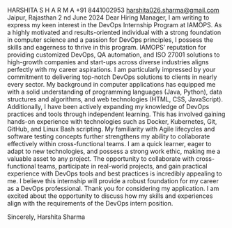 HARSHITA S H A R M A +91 8441002953 harshita026.sharma@gmail.com Jaipur, Rajasthan 2 nd June 2024 Dear Hiring Manager, I am writing to express my keen interest in the DevOps Internship Program at IAMOPS. As a highly motivated and results-oriented individual with a strong foundation in computer science and a passion for DevOps principles, I possess the skills and eagerness to thrive in this program. IAMOPS' reputation for providing customized DevOps, QA automation, and ISO 27001 solutions to high-growth companies and start-ups across diverse industries aligns perfectly with my career aspirations. I am particularly impressed by your commitment to delivering top-notch DevOps solutions to clients in nearly every sector. My background in computer applications has equipped me with a solid understanding of programming languages (Java, Python), data structures and algorithms, and web technologies (HTML, CSS, JavaScript). Additionally, I have been actively expanding my knowledge of DevOps practices and tools through independent learning. This has involved gaining hands-on experience with technologies such as Docker, Kubernetes, Git, GitHub, and Linux Bash scripting. My familiarity with Agile lifecycles and software testing concepts further strengthens my ability to collaborate effectively within cross-functional teams. I am a quick learner, eager to adapt to new technologies, and possess a strong work ethic, making me a valuable asset to any project. The opportunity to collaborate with cross-functional teams, participate in real-world projects, and gain practical experience with DevOps tools and best practices is incredibly appealing to me. I believe this internship will provide a robust foundation for my career as a DevOps professional. Thank you for considering my application. I am excited about the opportunity to discuss how my skills and experiences align with the requirements of the DevOps intern position. 

Sincerely, Harshita Sharma